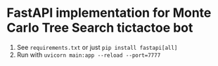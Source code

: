 # FastAPI implementation for Monte Carlo Tree Search tictactoe bot

1. See `requirements.txt` or just `pip install fastapi[all]`
2. Run with `uvicorn main:app --reload --port=7777`

